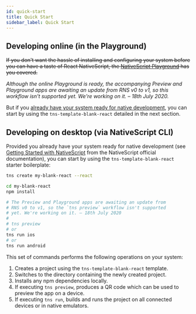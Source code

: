 ```yaml
---
id: quick-start
title: Quick Start
sidebar_label: Quick Start
---
```

<!-- contributors: [shirakaba, rigor789, eddyverbruggen, damain, ikoevska, jlooper]
 -->

## Developing online (in the Playground)

~~If you don't want the hassle of installing and configuring your system before you can have a taste of React NativeScript, the [NativeScript Playground](https://play.nativescript.org) has you covered.~~

*Although the online Playground is ready, the accompanying Preview and Playground apps are awaiting an update from RNS v0 to v1, so this workflow isn't supported yet. We're working on it. – 18th July 2020.*

But if you [already have your system ready for native development](/docs/installation), you can start by using the `tns-template-blank-react` detailed in the next section.

## Developing on desktop (via NativeScript CLI)

Provided you already have your system ready for native development (see [Getting Started with NativeScript](https://www.nativescript.org/getting-started-with-nativescript) from the NativeScript official documentation), you can start by using the `tns-template-blank-react` starter boilerplate:

```sh
tns create my-blank-react --react

cd my-blank-react
npm install

# The Preview and Playground apps are awaiting an update from
# RNS v0 to v1, so the `tns preview` workflow isn't supported
# yet. We're working on it. – 18th July 2020
#
# tns preview
# or
tns run ios
# or
tns run android
```
This set of commands performs the following operations on your system:

1. Creates a project using the `tns-template-blank-react` template.
2. Switches to the directory containing the newly created project.
3. Installs any npm dependencies locally.
4. If executing `tns preview`, produces a QR code which can be used to preview the app on a device.
5. If executing `tns run`, builds and runs the project on all connected devices or in native emulators.
